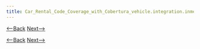 ```yaml
---
title: Car_Rental_Code_Coverage_with_Cobertura_vehicle.integration.inmemory
---
```

[<--Back]({{_site.pagesurl}}/Car_Rental_Code_Coverage_with_Cobertura_vehicle.util)  [Next-->]({{_site.pagesurl}}/Car_Rental_Code_Coverage_with_Cobertura_vehicle.component.rentalagreement)


[<--Back]({{_site.pagesurl}}/Car_Rental_Code_Coverage_with_Cobertura_vehicle.util)  [Next-->]({{_site.pagesurl}}/Car_Rental_Code_Coverage_with_Cobertura_vehicle.component.rentalagreement)
